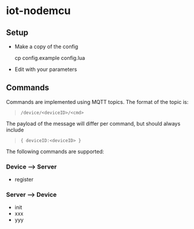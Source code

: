 # iot-nodemcu

## Setup
- Make a copy of the config
	
	cp config.example config.lua
- Edit with your parameters

## Commands

Commands are implemented using MQTT topics. The format of the topic is:
> `/device/<deviceID>/<cmd>`

The payload of the message will differ per command, but should always include
> `{ deviceID:<deviceID> }`

The following commands are supported:
### Device --> Server
- register
### Server --> Device
- init
- xxx
- yyy
